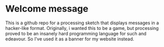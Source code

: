 # Welcome message
This is a github repo for a processing sketch that displays messages in a 
hacker-like format. Originally, i wanted this to be a game, but processing 
proved to be an insanely hard programming language for such and edeavour. 
So I've used it as a banner for my website instead.
